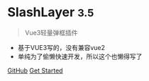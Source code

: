 <!-- _coverpage.md -->

[comment]: <> (![logo]&#40;_media/icon.svg&#41;)

# SlashLayer <small>3.5</small>

> Vue3轻量弹框插件

- 基于VUE3写的，没有兼容vue2
- 单纯为了偷懒快速开发，所以这个也懒得写了

[GitHub](https://github.com/docsifyjs/docsify/)
[Get Started](#docsify)
